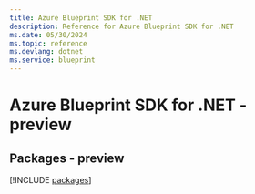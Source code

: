 ```yaml
---
title: Azure Blueprint SDK for .NET
description: Reference for Azure Blueprint SDK for .NET
ms.date: 05/30/2024
ms.topic: reference
ms.devlang: dotnet
ms.service: blueprint
---
```

# Azure Blueprint SDK for .NET - preview
## Packages - preview
[!INCLUDE [packages](blueprint-index.md)]